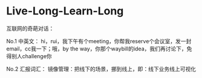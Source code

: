 # Live-Long-Learn-Long

互联网的奇葩对话：

No.1 中英文：
hi，rui，我下午有个meeting，你帮我reserve个会议室，发一封email，cc我一下；哦，by the way，你那个waybill的idea，我们再讨论下，免得别人challenge你

No.2 汇报词汇：
镜像管理：把线下的场景，挪到线上，即：线下业务线上可视化

